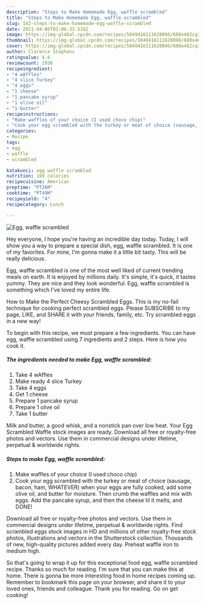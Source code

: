 ```yaml
---
description: "Steps to Make Homemade Egg, waffle scrambled"
title: "Steps to Make Homemade Egg, waffle scrambled"
slug: 142-steps-to-make-homemade-egg-waffle-scrambled
date: 2021-04-06T03:06:33.516Z
image: https://img-global.cpcdn.com/recipes/5049416111620096/680x482cq70/egg-waffle-scrambled-recipe-main-photo.jpg
thumbnail: https://img-global.cpcdn.com/recipes/5049416111620096/680x482cq70/egg-waffle-scrambled-recipe-main-photo.jpg
cover: https://img-global.cpcdn.com/recipes/5049416111620096/680x482cq70/egg-waffle-scrambled-recipe-main-photo.jpg
author: Clarence Stephens
ratingvalue: 4.6
reviewcount: 1936
recipeingredient:
- "4 wAffles"
- "4 slice Turkey"
- "4 eggs"
- "1 cheese"
- "1 pancake syrup"
- "1 olive oil"
- "1 butter"
recipeinstructions:
- "Make waffles of your choice (I used choco chip)"
- "Cook your egg scrambled with the turkey or meat of choice (sausage, bacon, ham, WHATEVER) when your eggs are fully cooked, add some olive oil, and butter for moisture. Then crumb the waffles and mix with eggs. Add the pancake syrup, and then the cheese til it melts, and DONE!"
categories:
- Recipe
tags:
- egg
- waffle
- scrambled

katakunci: egg waffle scrambled 
nutrition: 169 calories
recipecuisine: American
preptime: "PT26M"
cooktime: "PT49M"
recipeyield: "4"
recipecategory: Lunch

---
```



![Egg, waffle scrambled](https://img-global.cpcdn.com/recipes/5049416111620096/680x482cq70/egg-waffle-scrambled-recipe-main-photo.jpg)

Hey everyone, I hope you're having an incredible day today. Today, I will show you a way to prepare a special dish, egg, waffle scrambled. It is one of my favorites. For mine, I'm gonna make it a little bit tasty. This will be really delicious.

Egg, waffle scrambled is one of the most well liked of current trending meals on earth. It is enjoyed by millions daily. It's simple, it's quick, it tastes yummy. They are nice and they look wonderful. Egg, waffle scrambled is something which I've loved my entire life.

How to Make the Perfect Cheesy Scrambled Eggs. This is my no-fail technique for cooking perfect scrambled eggs. Please SUBSCRIBE to my page, LIKE, and SHARE it with your friends, family, etc. Try scrambled eggs in a new way!


To begin with this recipe, we must prepare a few ingredients. You can have egg, waffle scrambled using 7 ingredients and 2 steps. Here is how you cook it.

<!--inarticleads1-->

##### The ingredients needed to make Egg, waffle scrambled:

1. Take 4 wAffles
1. Make ready 4 slice Turkey
1. Take 4 eggs
1. Get 1 cheese
1. Prepare 1 pancake syrup
1. Prepare 1 olive oil
1. Take 1 butter


Milk and butter, a good whisk, and a nonstick pan over low heat. Your Egg Scrambled Waffle stock images are ready. Download all free or royalty-free photos and vectors. Use them in commercial designs under lifetime, perpetual &amp; worldwide rights. 

<!--inarticleads2-->

##### Steps to make Egg, waffle scrambled:

1. Make waffles of your choice (I used choco chip)
1. Cook your egg scrambled with the turkey or meat of choice (sausage, bacon, ham, WHATEVER) when your eggs are fully cooked, add some olive oil, and butter for moisture. Then crumb the waffles and mix with eggs. Add the pancake syrup, and then the cheese til it melts, and DONE!


Download all free or royalty-free photos and vectors. Use them in commercial designs under lifetime, perpetual &amp; worldwide rights. Find scrambled eggs stock images in HD and millions of other royalty-free stock photos, illustrations and vectors in the Shutterstock collection. Thousands of new, high-quality pictures added every day. Preheat waffle iron to medium high. 

So that's going to wrap it up for this exceptional food egg, waffle scrambled recipe. Thanks so much for reading. I'm sure that you can make this at home. There is gonna be more interesting food in home recipes coming up. Remember to bookmark this page on your browser, and share it to your loved ones, friends and colleague. Thank you for reading. Go on get cooking!
